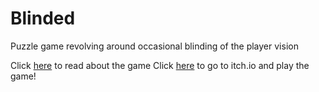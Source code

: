 # Blinded
Puzzle game revolving around occasional blinding of the player vision

Click [here](https://github.com/Matan-Daniel-gamedev/Blinded/blob/main/game.md) to read about the game
Click [here](https://daniel-matan.itch.io/blinded) to go to itch.io and play the game!  
